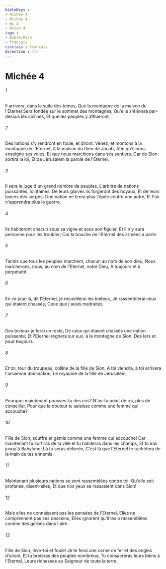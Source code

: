 ```yaml
---
bibleKeys : 
- Michée 4
- Michée 4
- Mi 4
- Micah 4
tags : 
- Bible/Mi/4
- français
cssclass : français
direction : ltr
---
```


# Michée 4

###### 1
Il arrivera, dans la suite des temps, Que la montagne de la maison de l'Eternel Sera fondée sur le sommet des montagnes, Qu'elle s'élèvera par-dessus les collines, Et que les peuples y afflueront.
###### 2
Des nations s'y rendront en foule, et diront: Venez, et montons à la montagne de l'Eternel, A la maison du Dieu de Jacob, Afin qu'il nous enseigne ses voies, Et que nous marchions dans ses sentiers. Car de Sion sortira la loi, Et de Jérusalem la parole de l'Eternel.
###### 3
Il sera le juge d'un grand nombre de peuples, L'arbitre de nations puissantes, lointaines. De leurs glaives ils forgeront des hoyaux, Et de leurs lances des serpes; Une nation ne tirera plus l'épée contre une autre, Et l'on n'apprendra plus la guerre.
###### 4
Ils habiteront chacun sous sa vigne et sous son figuier, Et il n'y aura personne pour les troubler; Car la bouche de l'Eternel des armées a parlé.
###### 5
Tandis que tous les peuples marchent, chacun au nom de son dieu, Nous marcherons, nous, au nom de l'Eternel, notre Dieu, A toujours et à perpétuité.
###### 6
En ce jour-là, dit l'Eternel, je recueillerai les boiteux, Je rassemblerai ceux qui étaient chassés, Ceux que j'avais maltraités.
###### 7
Des boiteux je ferai un reste, De ceux qui étaient chassés une nation puissante; Et l'Eternel régnera sur eux, à la montagne de Sion, Dès lors et pour toujours.
###### 8
Et toi, tour du troupeau, colline de la fille de Sion, A toi viendra, à toi arrivera l'ancienne domination, Le royaume de la fille de Jérusalem.
###### 9
Pourquoi maintenant pousses-tu des cris? N'as-tu point de roi, plus de conseiller, Pour que la douleur te saisisse comme une femme qui accouche?
###### 10
Fille de Sion, souffre et gémis comme une femme qui accouche! Car maintenant tu sortiras de la ville et tu habiteras dans les champs, Et tu iras jusqu'à Babylone; Là tu seras délivrée, C'est là que l'Eternel te rachètera de la main de tes ennemis.
###### 11
Maintenant plusieurs nations se sont rassemblées contre toi: Qu'elle soit profanée, disent-elles, Et que nos yeux se rassasient dans Sion!
###### 12
Mais elles ne connaissent pas les pensées de l'Eternel, Elles ne comprennent pas ses desseins, Elles ignorent qu'il les a rassemblées comme des gerbes dans l'aire.
###### 13
Fille de Sion, lève-toi et foule! Je te ferai une corne de fer et des ongles d'airain, Et tu broieras des peuples nombreux; Tu consacreras leurs biens à l'Eternel, Leurs richesses au Seigneur de toute la terre.
